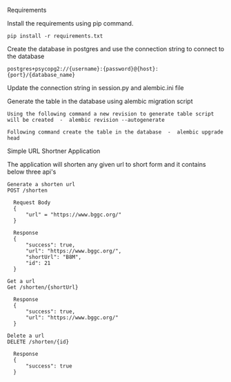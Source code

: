 Requirements
  
  Install the requirements using pip command.
  
    pip install -r requirements.txt
	
  Create the database in postgres and use the connection string to connect to the database
  
  	postgres+psycopg2://{username}:{password}@{host}:{port}/{database_name}

  Update the connection string in session.py and alembic.ini file
  
  Generate the table in the database using alembic migration script
  
  	Using the following command a new revision to generate table script will be created  -  alembic revision --autogenerate
	
	Following command create the table in the database  -  alembic upgrade head
	
	
Simple URL Shortner Application

  The application will shorten any given url to short form and it contains below three api's 

    Generate a shorten url
    POST /shorten

      Request Body
      {
          "url" = "https://www.bggc.org/"
      }

      Response
      {
          "success": true,
          "url": "https://www.bggc.org/",
          "shortUrl": "B8M",
          "id": 21
      }

    Get a url
    Get /shorten/{shortUrl}

      Response
      {
          "success": true,
          "url": "https://www.bggc.org/"
      }

    Delete a url
    DELETE /shorten/{id}

      Response
      {
          "success": true
      }
